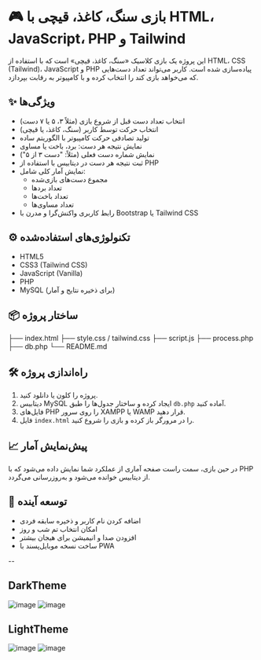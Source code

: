 # 🎮 بازی سنگ، کاغذ، قیچی با HTML، JavaScript، PHP و Tailwind

این پروژه یک بازی کلاسیک «سنگ، کاغذ، قیچی» است که با استفاده از HTML، CSS (Tailwind)، JavaScript و PHP پیاده‌سازی شده است. کاربر می‌تواند تعداد دست‌هایی که می‌خواهد بازی کند را انتخاب کرده و با کامپیوتر به رقابت بپردازد.

## ✨ ویژگی‌ها

- انتخاب تعداد دست قبل از شروع بازی (مثلاً ۳، ۵ یا ۷ دست)
- انتخاب حرکت توسط کاربر (سنگ، کاغذ، یا قیچی)
- تولید تصادفی حرکت کامپیوتر با الگوریتم ساده
- نمایش نتیجه هر دست: برد، باخت یا مساوی
- نمایش شماره دست فعلی (مثلاً: "دست ۳ از ۵")
- ثبت نتیجه هر دست در دیتابیس با استفاده از PHP
- نمایش آمار کلی شامل:
  - مجموع دست‌های بازی‌شده
  - تعداد بردها
  - تعداد باخت‌ها
  - تعداد مساوی‌ها
- رابط کاربری واکنش‌گرا و مدرن با Bootstrap یا Tailwind CSS

## ⚙️ تکنولوژی‌های استفاده‌شده

- HTML5
- CSS3 (Tailwind CSS)
- JavaScript (Vanilla)
- PHP
- MySQL (برای ذخیره نتایج و آمار)

## 📦 ساختار پروژه
├── index.html
├── style.css / tailwind.css
├── script.js
├── process.php
├── db.php
└── README.md


## 🛠 راه‌اندازی پروژه

1. پروژه را کلون یا دانلود کنید.
2. دیتابیس MySQL ایجاد کرده و ساختار جدول‌ها را طبق `db.php` آماده کنید.
3. فایل‌های PHP را روی سرور XAMPP یا WAMP قرار دهید.
4. فایل `index.html` را در مرورگر باز کرده و بازی را شروع کنید.

## 📈 پیش‌نمایش آمار

در حین بازی، سمت راست صفحه آماری از عملکرد شما نمایش داده می‌شود که با PHP از دیتابیس خوانده می‌شود و به‌روزرسانی می‌گردد.

## 🤖 توسعه آینده

- اضافه کردن نام کاربر و ذخیره سابقه فردی
- امکان انتخاب تم شب و روز
- افزودن صدا و انیمیشن برای هیجان بیشتر
- ساخت نسخه موبایل‌پسند با PWA


--
## DarkTheme
![image](https://github.com/user-attachments/assets/83e8245e-247d-44f9-b7b8-77f9206d107a)
![image](https://github.com/user-attachments/assets/42fd90f6-9f8b-4342-b9cb-c14cdb2099c6)
## LightTheme
![image](https://github.com/user-attachments/assets/739f5a57-365a-4b0b-ab46-0d3893a941e9)
![image](https://github.com/user-attachments/assets/af593a56-34e4-4d40-af56-0d68ac38b16a)



